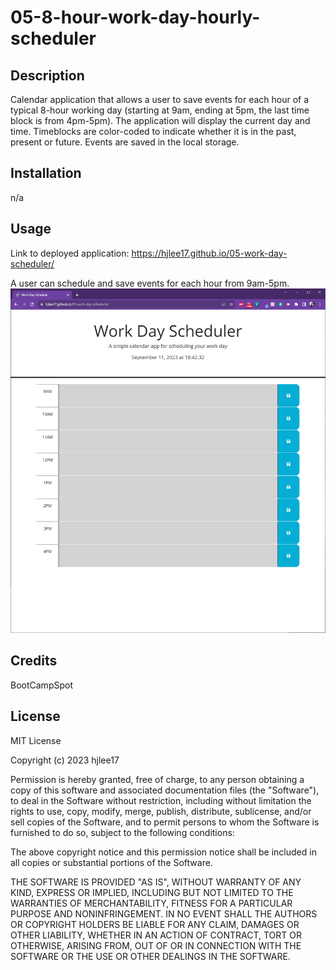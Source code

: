 # 05-8-hour-work-day-hourly-scheduler

## Description

Calendar application that allows a user to save events for each hour of a typical 8-hour working day (starting at 9am, ending at 5pm, the last time block is from 4pm-5pm). The application will display the current day and time. Timeblocks are color-coded to indicate whether it is in the past, present or future. Events are saved in the local storage.

## Installation

n/a

## Usage
Link to deployed application: https://hjlee17.github.io/05-work-day-scheduler/

A user can schedule and save events for each hour from 9am-5pm.
![Timed JavaScript Fundamentals Quiz Application.](assets/images/sc-window.png)

## Credits

BootCampSpot

## License

MIT License

Copyright (c) 2023 hjlee17

Permission is hereby granted, free of charge, to any person obtaining a copy
of this software and associated documentation files (the "Software"), to deal
in the Software without restriction, including without limitation the rights
to use, copy, modify, merge, publish, distribute, sublicense, and/or sell
copies of the Software, and to permit persons to whom the Software is
furnished to do so, subject to the following conditions:

The above copyright notice and this permission notice shall be included in all
copies or substantial portions of the Software.

THE SOFTWARE IS PROVIDED "AS IS", WITHOUT WARRANTY OF ANY KIND, EXPRESS OR
IMPLIED, INCLUDING BUT NOT LIMITED TO THE WARRANTIES OF MERCHANTABILITY,
FITNESS FOR A PARTICULAR PURPOSE AND NONINFRINGEMENT. IN NO EVENT SHALL THE
AUTHORS OR COPYRIGHT HOLDERS BE LIABLE FOR ANY CLAIM, DAMAGES OR OTHER
LIABILITY, WHETHER IN AN ACTION OF CONTRACT, TORT OR OTHERWISE, ARISING FROM,
OUT OF OR IN CONNECTION WITH THE SOFTWARE OR THE USE OR OTHER DEALINGS IN THE
SOFTWARE.